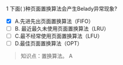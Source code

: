 1
下面( )种页面置换算法会产生Belady异常现象?
- [x] A.先进先出页面置换算法（FIFO） 
- [ ] B. 最近最久未使用页面置换算法（LRU） 
- [ ] C.最不经常使用页面置换算法（LFU） 
- [ ] D.最佳页面置换算法（OPT）

> 知识点：置换算法。
> A
